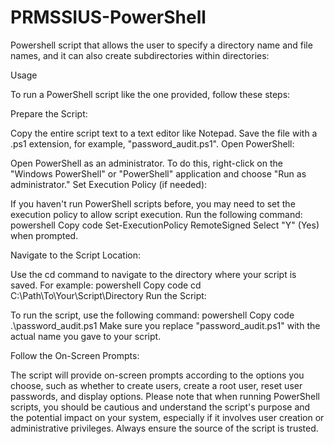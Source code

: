 # PRMSSIUS-PowerShell
Powershell script that allows the user to specify a directory name and file names, and it can also create subdirectories within directories:









Usage 

To run a PowerShell script like the one provided, follow these steps:

Prepare the Script:

Copy the entire script text to a text editor like Notepad.
Save the file with a .ps1 extension, for example, "password_audit.ps1".
Open PowerShell:

Open PowerShell as an administrator. To do this, right-click on the "Windows PowerShell" or "PowerShell" application and choose "Run as administrator."
Set Execution Policy (if needed):

If you haven't run PowerShell scripts before, you may need to set the execution policy to allow script execution. Run the following command:
powershell
Copy code
Set-ExecutionPolicy RemoteSigned
Select "Y" (Yes) when prompted.

Navigate to the Script Location:

Use the cd command to navigate to the directory where your script is saved. For example:
powershell
Copy code
cd C:\Path\To\Your\Script\Directory
Run the Script:

To run the script, use the following command:
powershell
Copy code
.\password_audit.ps1
Make sure you replace "password_audit.ps1" with the actual name you gave to your script.

Follow the On-Screen Prompts:

The script will provide on-screen prompts according to the options you choose, such as whether to create users, create a root user, reset user passwords, and display options.
Please note that when running PowerShell scripts, you should be cautious and understand the script's purpose and the potential impact on your system, especially if it involves user creation or administrative privileges. Always ensure the source of the script is trusted.
